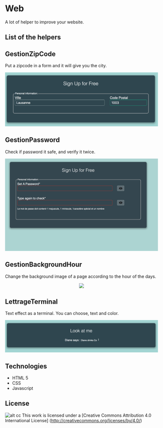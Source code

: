 # Web
A lot of helper to improve your website.

List of the helpers
------- 
## GestionZipCode
   Put a zipcode in a form and it will give you the city.
   
<p align="center">
<img src="https://github.com/dianedelallee/Web/blob/master/images/zipcode.png" width="600"  />
</p>


## GestionPassword
   Check if password it safe, and verify it twice.
   
<p align="center">
<img src="https://github.com/dianedelallee/Web/blob/master/images/password.png" width="600"  />
</p>


## GestionBackgroundHour
   Change the background image of a page according to the hour of the days.
   
<p align="center">
<img src="https://github.com/dianedelallee/Web/blob/master/images/backgroundHour.png" width="600"  />
</p>

## LettrageTerminal
   Text effect as a terminal. You can choose, text and color.
   
<p align="center">
<img src="https://github.com/dianedelallee/Web/blob/master/images/texteffect.png" width="600"  />
</p>
   
Technologies   
-------

* HTML 5
* CSS
* Javascript

License
-------
![alt cc](https://licensebuttons.net/l/by/3.0/88x31.png)
This work is licensed under a [Creative Commons Attribution 4.0 International License] (http://creativecommons.org/licenses/by/4.0/)
